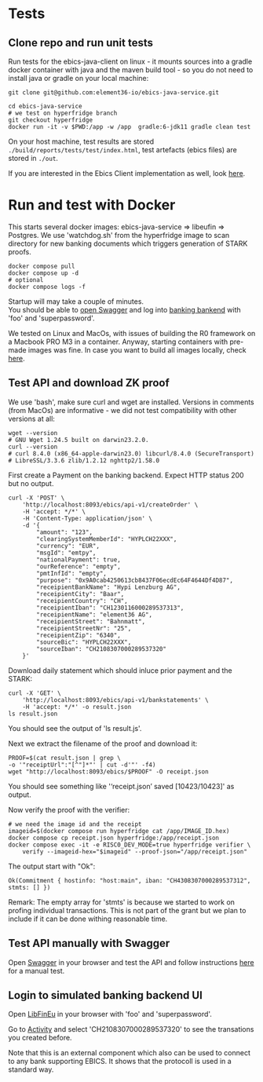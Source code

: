 # Tests


## Clone repo and run unit tests 

Run tests for the ebics-java-client on linux - it mounts sources into a gradle docker container with java and the maven build tool - so you do not need to install java or gradle on your local machine:

    git clone git@github.com:element36-io/ebics-java-service.git

    cd ebics-java-service
    # we test on hyperfridge branch
    git checkout hyperfridge
    docker run -it -v $PWD:/app -w /app  gradle:6-jdk11 gradle clean test


On your host machine, test results are stored `./build/reports/tests/test/index.html`, test artefacts (ebics files) are stored in `./out`. 

If you are interested in the Ebics Client implementation as well, look [here](https://github.com/element36-io/ebics-java-client/blob/master/README.md).


# Run and test with Docker 

This starts several docker images: ebics-java-service  => libeufin => Postgres. We use 'watchdog.sh' from the hyperfridge image to scan directory for new banking documents which triggers generation of STARK proofs.  

    
    docker compose pull
    docker compose up -d
    # optional
    docker compose logs -f

Startup will may take a couple of minutes.  
You should be able to [open Swagger](http://localhost:8093/ebics/swagger-ui/?url=/ebics/v2/api-docs/) and log into [banking bankend](manual/manual.md) with 'foo' and 'superpassword'.

We tested on Linux and MacOs, with issues of building the R0 framework on a Macbook PRO M3 in a container. Anyway, starting containers with pre-made images was fine. In case you want to build all images locally, check [here](docker-build.md). 

## Test API and download ZK proof

We use 'bash', make sure curl and wget are installed. Versions in comments (from MacOs) are informative - we did not test compatibility with other versions at all: 


    wget --version
    # GNU Wget 1.24.5 built on darwin23.2.0.
    curl --version
    # curl 8.4.0 (x86_64-apple-darwin23.0) libcurl/8.4.0 (SecureTransport) 
    # LibreSSL/3.3.6 zlib/1.2.12 nghttp2/1.58.0



First create a Payment on the banking backend. Expect HTTP status 200 but no output. 

    curl -X 'POST' \
        'http://localhost:8093/ebics/api-v1/createOrder' \
        -H 'accept: */*' \
        -H 'Content-Type: application/json' \
        -d '{
            "amount": "123",
            "clearingSystemMemberId": "HYPLCH22XXX",
            "currency": "EUR",
            "msgId": "emtpy",
            "nationalPayment": true,
            "ourReference": "empty",
            "pmtInfId": "empty",
            "purpose": "0x9A0cab4250613cb8437F06ecdEc64F4644Df4D87",
            "receipientBankName": "Hypi Lenzburg AG",
            "receipientCity": "Baar",
            "receipientCountry": "CH",
            "receipientIban": "CH1230116000289537313",
            "receipientName": "element36 AG",
            "receipientStreet": "Bahnmatt",
            "receipientStreetNr": "25",
            "receipientZip": "6340",
            "sourceBic": "HYPLCH22XXX",
            "sourceIban": "CH2108307000289537320"
        }'

Download daily statement which should inluce prior payment and the STARK: 

    curl -X 'GET' \
        'http://localhost:8093/ebics/api-v1/bankstatements' \
        -H 'accept: */*' -o result.json
    ls result.json


You should see the output of 'ls result.js'. 

Next we extract the filename of the proof and download it: 

    PROOF=$(cat result.json | grep \
    -o '"receiptUrl":"[^"]*"' | cut -d'"' -f4)
    wget "http://localhost:8093/ebics/$PROOF" -O receipt.json

You should see something like '‘receipt.json’ saved [10423/10423]' as output. 

Now verify the proof with the verifier: 

    # we need the image id and the receipt
    imageid=$(docker compose run hyperfridge cat /app/IMAGE_ID.hex)
    docker compose cp receipt.json hyperfridge:/app/receipt.json 
    docker compose exec -it -e RISC0_DEV_MODE=true hyperfridge verifier \
        verify --imageid-hex="$imageid" --proof-json="/app/receipt.json"

The output start with "Ok": 

    Ok(Commitment { hostinfo: "host:main", iban: "CH4308307000289537312", stmts: [] })

Remark: The empty array for 'stmts' is because we started to work on profing individual transactions. 
This is not part of the grant but we plan to include if it can be done withing reasonable time.   

## Test API manually with Swagger

Open [Swagger](http://localhost:8093/ebics/swagger-ui/?url=/ebics/v2/api-docs/) in your
browser and test the API and follow instructions [here](manual/manual.md) for a manual test.


## Login to simulated banking backend UI

Open [LibFinEu](http://localhost:3000) in your
browser with 'foo' and 'superpassword'. 

Go to [Activity](http://localhost:3000/activity) and select 'CH2108307000289537320' to see the transations you created before. 

Note that this is an external component which also can be used to connect to any bank supporting EBICS. It shows that the protocoll is used in a standard way. 
